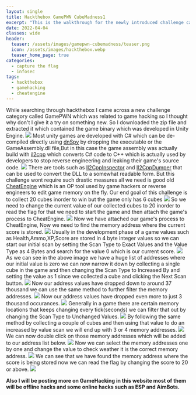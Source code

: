 ```yaml
---
layout: single
title: Hackthebox GamePWN CubeMadness1
excerpt: "This is the walkthrough for the newly introduced challenge category GamePWN on HackTheBox"
date: 2022-04-04
classes: wide
header:
  teaser: /assets/images/gamepwn-cubemadness/teaser.png
  icon: /assets/images/hackthebox.webp
  teaser_home_page: true
categories:
  - capture the flag
  - infosec
tags:  
  - hackthebox
  - gamehacking
  - cheatengine
---
```

While searching through hackthebox I came across a new challenge category called GamePWN which was related to game hacking so I thought why don't I give it a try on something new.
So I downloaded the zip file and extracted it which contained the game binary which was developed in Unity Engine.
![](/assets/images/gamepwn-cubemadness/files.png)
Most unity games are developed with C# which can be de-compiled directly using [dnSpy](https://github.com/dnSpy/dnSpy) by dropping the executable or the GameAssembly.dll file,But in this case the game assembly was actually build with [il2cpp](https://docs.unity3d.com/Manual/IL2CPP.html) which converts C# code to C++ which is actually used by developers to stop reverse engineering and leaking their game's source code.
![](/assets/images/gamepwn-cubemadness/dnspy.png)
There are tools such as [Il2CppInspector](https://github.com/djkaty/Il2CppInspector) and [Il2CppDumper](https://github.com/Perfare/Il2CppDumper) that can be used to convert the DLL to a somewhat readable form.
But this challenge wont require such drastic measures all we need is good old [CheatEngine](https://www.cheatengine.org/) which is an OP tool used by game hackers or reverse engineers to edit game memory on the fly.
Our end goal of this challenge is to collect 20 cubes inorder to win but the game only has 6 cubes 
![](/assets/images/gamepwn-cubemadness/teaser.png)
So we need to change the current value of our collected cubes to 20 inorder to read the flag for that we need to start the game and then attach the game's process to CheatEngine.
![](/assets/images/gamepwn-cubemadness/cheatengine.png)
Now we have attached our game's process to CheatEngine, Now we need to find the memory address where the current score is stored.
![](/assets/images/gamepwn-cubemadness/cheatengine1.png)
Usually in the development phase of a game values such as Health,Ammo,XP,Score are stored in 4 byte integer values so we can start our initial scan by setting the Scan Type to Exact Values and the Value Type as 4 Bytes and search for the value 0 which is our current score.
![](/assets/images/gamepwn-cubemadness/cheatengine2.png)
As we can see in the above image we have a huge list of addresses where our initial value is zero we can now narrow it down by collecting a single cube in the game and then changing the Scan Type to Increased By and setting the value as 1 since we collected a cube and clicking the Next Scan button.
![](/assets/images/gamepwn-cubemadness/cheatengine3.png)
Now our address values have dropped down to around 37 thousand we can use the same method to further filter the memory addresses.
![](/assets/images/gamepwn-cubemadness/cheatengine4.png)
Now our address values have dropped even more to just 3 thousand occurances.
![](/assets/images/gamepwn-cubemadness/cheatengine5.png)
Generally in a game there are certain memory locations that keeps changing every tick(seconds) we can filter that out by changing the Scan Type to Unchanged Values.
![](/assets/images/gamepwn-cubemadness/cheatengine6.png)
By following the same method by collecting a couple of cubes and then using that value to do an increased by value scan we will end up with 3 or 4 memory addresses.
![](/assets/images/gamepwn-cubemadness/cheatengine7.png)
We can now double click on those memory addresses which will be added to our address list below.
![](/assets/images/gamepwn-cubemadness/cheatengine8.png)
Now we can select the memory addresses one by one and change the value to check weather it is the correct memory address.
![](/assets/images/gamepwn-cubemadness/cheatengine.gif)
We can see that we have found the memory address where the score is being stored now we can read the flag by changing the score to 20 or above.
![](/assets/images/gamepwn-cubemadness/win.png)


**Also I will be posting more on GameHacking in this website most of them will be offline hacks and some online hacks such as ESP and AimBots.**
